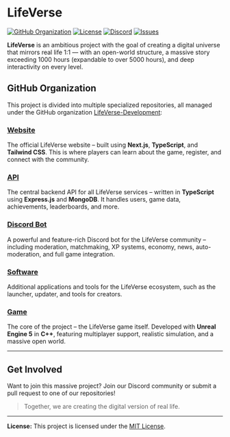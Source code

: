# LifeVerse

[![GitHub Organization](https://img.shields.io/badge/GitHub-LifeVerse--Development-blue?logo=github)](https://github.com/LifeVerse-Development)
[![License](https://img.shields.io/github/license/LifeVerse-Development/Game)](https://github.com/LifeVerse-Development/Game/blob/main/LICENSE)
[![Discord](https://img.shields.io/discord/1341922413314707487?label=Join%20Discord&logo=discord)](https://discord.gg/DHgvcdaZBd)
[![Issues](https://img.shields.io/github/issues/LifeVerse-Development/Game)](https://github.com/LifeVerse-Development/Game/issues)

**LifeVerse** is an ambitious project with the goal of creating a digital universe that mirrors real life 1:1 — with an open-world structure, a massive story exceeding 1000 hours (expandable to over 5000 hours), and deep interactivity on every level.

## GitHub Organization

This project is divided into multiple specialized repositories, all managed under the GitHub organization [LifeVerse-Development](https://github.com/LifeVerse-Development):

### [Website](https://github.com/LifeVerse-Development/Website)
The official LifeVerse website – built using **Next.js**, **TypeScript**, and **Tailwind CSS**. This is where players can learn about the game, register, and connect with the community.

### [API](https://github.com/LifeVerse-Development/API)
The central backend API for all LifeVerse services – written in **TypeScript** using **Express.js** and **MongoDB**. It handles users, game data, achievements, leaderboards, and more.

### [Discord Bot](https://github.com/LifeVerse-Development/Discord-Bot)
A powerful and feature-rich Discord bot for the LifeVerse community – including moderation, matchmaking, XP systems, economy, news, auto-moderation, and full game integration.

### [Software](https://github.com/LifeVerse-Development/Software)
Additional applications and tools for the LifeVerse ecosystem, such as the launcher, updater, and tools for creators.

### [Game](https://github.com/LifeVerse-Development/Game)
The core of the project – the LifeVerse game itself. Developed with **Unreal Engine 5** in **C++**, featuring multiplayer support, realistic simulation, and a massive open world.

---

## Get Involved

Want to join this massive project? Join our Discord community or submit a pull request to one of our repositories!

> Together, we are creating the digital version of real life.

---

**License:** This project is licensed under the [MIT License](https://github.com/LifeVerse-Development/Game/blob/main/LICENSE).